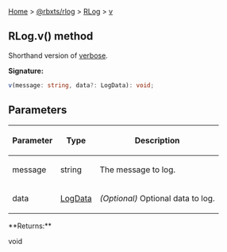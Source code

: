 [Home](./index.md) &gt; [@rbxts/rlog](./rlog.md) &gt; [RLog](./rlog.rlog.md) &gt; [v](./rlog.rlog.v.md)

## RLog.v() method

Shorthand version of [verbose](./rlog.rlog.verbose.md)<!-- -->.

**Signature:**

```typescript
v(message: string, data?: LogData): void;
```

## Parameters

<table><thead><tr><th>

Parameter

</th><th>

Type

</th><th>

Description

</th></tr></thead>
<tbody><tr><td>

message

</td><td>

string

</td><td>

The message to log.

</td></tr>
<tr><td>

data

</td><td>

[LogData](./rlog.logdata.md)

</td><td>

_(Optional)_ Optional data to log.

</td></tr>
</tbody></table>
**Returns:**

void
